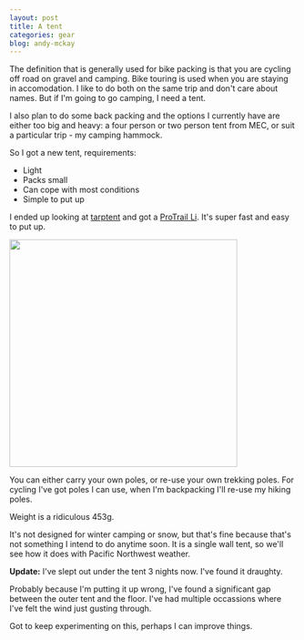 ```yaml
---
layout: post
title: A tent
categories: gear
blog: andy-mckay
---
```


The definition that is generally used for bike packing is that you are cycling off road on gravel and camping. Bike touring is used when you are staying in accomodation. I like to do both on the same trip and don't care about names. But if I'm going to go camping, I need a tent.

I also plan to do some back packing and the options I currently have are either too big and heavy: a four person or two person tent from MEC, or suit a particular trip - my camping hammock.

So I got a new tent, requirements:
* Light
* Packs small
* Can cope with most conditions
* Simple to put up

I ended up looking at <a href="https://tarptent.com">tarptent</a> and got a <a href="https://www.tarptent.com/product/protrail-li/">ProTrail Li</a>. It's super fast and easy to put up.

<img src="https://www.tarptent.com/wp-content/uploads/2020/05/protrail-li-side-view.jpg" width="400">

You can either carry your own poles, or re-use your own trekking poles. For cycling I've got poles I can use, when I'm backpacking I'll re-use my hiking poles.

Weight is a ridiculous 453g.

It's not designed for winter camping or snow, but that's fine because that's not something I intend to do anytime soon. It is a single wall tent, so we'll see how it does with Pacific Northwest weather.

**Update:** I've slept out under the tent 3 nights now. I've found it draughty.

Probably because I'm putting it up wrong, I've found a significant gap between the outer tent and the floor. I've had multiple occassions where I've felt the wind just gusting through.

Got to keep experimenting on this, perhaps I can improve things.